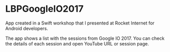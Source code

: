 # LBPGoogleIO2017
App created in a Swift workshop that I presented at Rocket Internet for Android developers.

The app shows a list with the sessions from Google IO 2017. You can check the details of each session and open YouTube URL or session page. 
